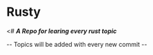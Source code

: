 # Rusty

<# **_A Repo for learing every rust topic_**

-- Topics will be added with every new commit --

